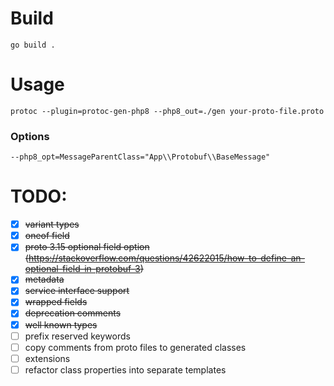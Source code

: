 # Build

```shell
go build .
```

# Usage

```shell
protoc --plugin=protoc-gen-php8 --php8_out=./gen your-proto-file.proto
```

### Options
```shell
--php8_opt=MessageParentClass="App\\Protobuf\\BaseMessage"
```

# TODO:

- [x] ~~variant types~~
- [x] ~~oneof field~~
- [x] ~~proto 3.15 optional field option (https://stackoverflow.com/questions/42622015/how-to-define-an-optional-field-in-protobuf-3)~~
- [x] ~~metadata~~
- [x] ~~service interface support~~
- [x] ~~wrapped fields~~
- [x] ~~deprecation comments~~
- [x] ~~well known types~~
- [ ] prefix reserved keywords
- [ ] copy comments from proto files to generated classes
- [ ] extensions
- [ ] refactor class properties into separate templates
